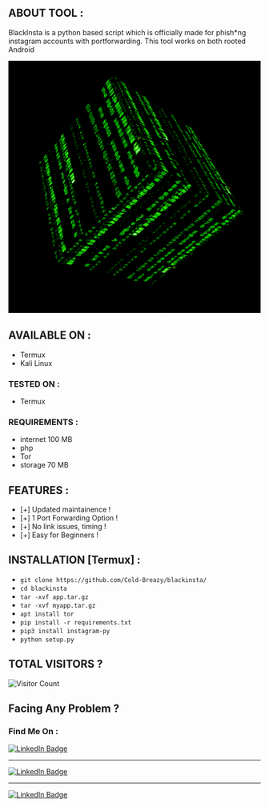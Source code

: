 ## ABOUT TOOL :

BlackInsta is a python based script which is officially made for phish*ng instagram accounts with portforwarding. This tool works on both rooted Android 

![](icegif-174.gif)

## AVAILABLE ON :

* Termux
* Kali Linux
### TESTED ON :

* Termux

### REQUIREMENTS :
* internet 100 MB
* php
* Tor
* storage 70 MB

## FEATURES :
* [+] Updated maintainence !
* [+] 1 Port Forwarding Option !
* [+] No link issues, timing !
* [+] Easy for Beginners !

## INSTALLATION [Termux] :

* ` git clone https://github.com/Cold-Breazy/blackinsta/ `
* ` cd blackinsta `
* ` tar -xvf app.tar.gz `
* ` tar -xvf myapp.tar.gz `
* ` apt install tor `
* ` pip install -r requirements.txt `
* ` pip3 install instagram-py `
* ` python setup.py ` 

## TOTAL VISITORS ?
![Visitor Count](https://profile-counter.glitch.me/Cold-Breazy/count.svg)


## Facing Any Problem ?
### Find Me On :

<div id="badges">
<a href="https://instagram.com/permanentblank/">
    <img src="https://img.shields.io/badge/Instagram-orange?style=for-the-badge&logo=instagram&logoColor=white" alt="LinkedIn Badge"/>
  </a> <hr>
<a href="https://wa.me/+27847611848">
    <img src="https://img.shields.io/badge/Whatsapp-green?style=for-the-badge&logo=whatsapp&logoColor=white" alt="LinkedIn Badge"/>
  </a> <hr>
<a href="https://www.facebook.com/profile.php?id=100077902412542/">
    <img src="https://img.shields.io/badge/Facebook-blue?style=for-the-badge&logo=facebook&logoColor=white" alt="LinkedIn Badge"/>
  </a>
  </div>
